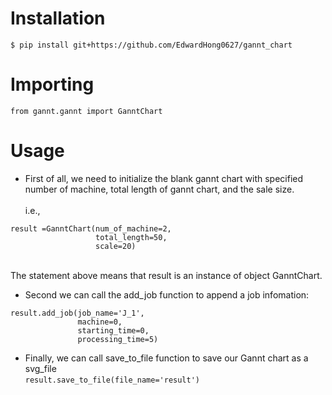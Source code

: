 # Installation
`$ pip install git+https://github.com/EdwardHong0627/gannt_chart`

# Importing
`from gannt.gannt import GanntChart`  
# Usage
*  First of all, we need to initialize the blank gannt chart 
with specified number of machine, total length of gannt chart, and the sale size.\
\
i.e.,
```
result =GanntChart(num_of_machine=2, 
                   total_length=50, 
                   scale=20)
```
\
The statement above means that result is an instance of object GanntChart.

* Second we can call the add_job function to append a job infomation:
```
result.add_job(job_name='J_1', 
               machine=0, 
               starting_time=0, 
               processing_time=5)
```
* Finally, we can call save_to_file function to save our Gannt chart as a svg_file  
`result.save_to_file(file_name='result')`